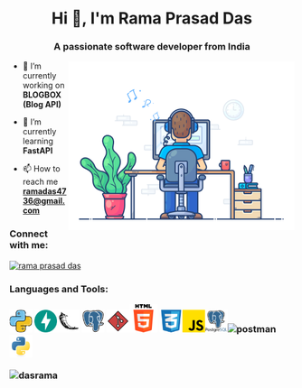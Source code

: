 <h1 align="center">Hi 👋, I'm Rama Prasad Das</h1>
<h3 align="center">A passionate software developer from India</h3>
<img align = "right" width="400" src="https://raw.githubusercontent.com/SupianIDz/SupianIDz/main/coding.gif" alt="coding">

- 🔭 I’m currently working on **BLOGBOX (Blog API)**

- 🌱 I’m currently learning **FastAPI**

- 📫 How to reach me **ramadas4736@gmail.com**

<h3 align="left">Connect with me:</h3>
<p align="left">
<a href="https://linkedin.com/in/rama prasad das" target="https://www.linkedin.com/in/rama-prasad-das-363161256/"><img align="center" src="https://raw.githubusercontent.com/rahuldkjain/github-profile-readme-generator/master/src/images/icons/Social/linked-in-alt.svg" alt="rama prasad das" height="30" width="40" /></a>
</p>

<h3 align="left">Languages and Tools:

<p align="left"> <img src="https://github.com/dasrama/dasrama/blob/main/python.png" alt="python" width="40" height="40"/>  <img src="https://github.com/dasrama/dasrama/blob/main/FastAPI.svg" width="40" height="40"/><img src="https://github.com/dasrama/dasrama/blob/main/Flask.svg" width="40" height="40"/> <img src="https://github.com/dasrama/dasrama/blob/main/PostgresSQL.svg" alt="postgresql" width="40" height="40"/>  <img src="https://github.com/dasrama/dasrama/blob/main/git.png" alt="git" width="40" height="40"/><img src="https://github.com/dasrama/dasrama/blob/main/html-5.png" alt="html5" width="50" height="50"/> <img src="https://github.com/dasrama/dasrama/blob/main/social.png" alt="css" width="40" height="40"/><img src="https://github.com/dasrama/dasrama/blob/main/js.png" alt="javascript" width="40" height="40"/><img src="https://raw.githubusercontent.com/devicons/devicon/master/icons/postgresql/postgresql-original-wordmark.svg" alt="postgresql" width="40" height="40"/><img src="https://www.vectorlogo.zone/logos/getpostman/getpostman-icon.svg" alt="postman" width="40" height="40"/> <img src="https://raw.githubusercontent.com/devicons/devicon/master/icons/python/python-original.svg" alt="python" width="40" height="40"/></p>


<p><img align="center" src="https://github-readme-streak-stats.herokuapp.com/?user=dasrama&" alt="dasrama" /></p>
